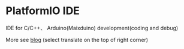 PlatformIO IDE
=================

IDE for C/C++、 Arduino(Maixduino) development(coding and debug)

More see [blog](http://blog.sipeed.com/p/622.html) (select translate on the top of right corner)





